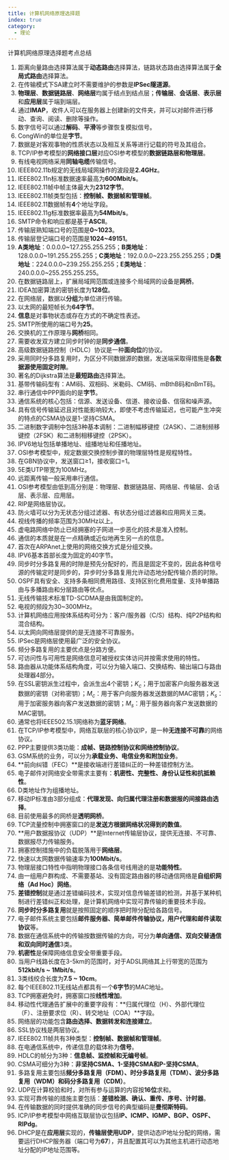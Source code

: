 ```yaml
---
title: 计算机网络原理选择题
index: true
category:
  - 理论
---
```


计算机网络原理选择题考点总结
<!-- more -->

1. 距离向量路由选择算法属于**动态路由**选择算法，链路状态路由选择算法属于**全局式路由**选择算法。
2. 在传输模式下SA建立时不需要维护的参数是**IPSec隧道源**。
3. **物理层**、**数据链路层**、**网络层**均属于结点到结点层；**传输层**、**会话层**、**表示层**和**应用层**属于端到端层。
4. 通过**IMAP**，收件人可以在服务器上创建新的文件夹，并可以对邮件进行移动、查询、阅读、删除等操作。
5. 数字信号可以通过**解码**、**平滑**等步骤恢复模拟信号。
6. CongWin的单位是**字节**。
7. 数据是对客观事物的性质状态以及相互关系等进行记载的符号及其组合。
8. TCP/IP参考模型的**网络接口层**对应OSI参考模型的**数据链路层和物理层**。
9. 有线电视网络采用**同轴电缆**传输信号。
10. IEEE802.11b规定的无线局域网操作的波段是**2.4GHz**。
11. IEEE802.11n标准数据速率最高为**600Mbit/s**。
12. IEEE802.11帧中帧主体最大为**2312字节**。
13. IEEE802.11帧类型包括：**控制帧、数据帧和管理帧**。
14. IEEE802.11数据帧有**4**个地址字段。
15. IEEE802.11g标准数据率最高为**54Mbit/s**。
16. SMTP命令和响应都是基于**ASCII**。
17. 传输层熟知端口号的范围是**0\~1023**。
18. 传输层登记端口号的范围是**1024\~49151**。
19. **A类地址**：0.0.0.0\~127.255.255.255；**B类地址**：128.0.0.0\~191.255.255.255；**C类地址**：192.0.0.0\~223.255.255.255；**D类地址**：224.0.0.0\~239.255.255.255；**E类地址**：240.0.0.0\~255.255.255.255。
20. 在数据链路层上，扩展局域网范围或连接多个局域网的设备是**网桥**。
21. IDEA加密算法的密钥长度为**128位**。
22. 在网络层，数据以**分组**为单位进行传输。
23. 以太网的最短帧长为**64字节**。
24. **信息**是对事物状态或存在方式的不确定性表述。
25. SMTP所使用的端口号为**25**。
26. 交换机的工作原理与**网桥**相同。
27. 需要收发双方建立同步时钟的是**同步通信**。
28. 高级数据链路控制（HDLC）协议是一种**面向位**的协议。
29. 采用同时分多路复用时，为区分不同数据源的数据，发送端采取得措施是**各数据源使用固定时隙**。
30. 著名的Dijkstra算法是**最短路由**选择算法。
31. 基带传输码型有：AMI码、双相码、米勒码、CMI码、mBthB码和nBmT码。
32. 串行通信中PPP面向的是**字节**。
33. 通信系统的核心包括：信源、发送设备、信道、接收设备、信宿和噪声源。
34. 具有信号传输延迟且对性能影响较大，即使不考虑传输延迟，也可能产生冲突的特点的CSMA协议是1-坚持CSMA。
35. 二进制数字调制中包括3种基本调制：二进制幅移键控（2ASK）、二进制频移键控（2FSK）和二进制相移键控（2PSK）。
36. IPV6地址包括单播地址、组播地址和任播地址。
37. OSI参考模型中，规定数据交换控制步骤的物理层特性是规程特性。
38. 在GBN协议中，发送窗口≥1，接收窗口=1。
39. 5E类UTP带宽为100MHz。
40. 远距离传输一般采用串行通信。
41. OSI参考模型由低到高分别是：物理层、数据链路层、网络层、传输层、会话层、表示层、应用层。
42. RIP是网络层协议。
43. 防火墙可以分为无状态分组过滤器、有状态分组过滤器和应用网关三类。
44. 视线传播的频率范围为30MHz以上。
45. 虚电路网络中防止已经拥塞的子网进一步恶化的技术是准入控制。
46. 通信的本质就是在一点精确或近似地再生另一点的信息。
47. 首次在ARPAnet上使用的网络交换方式是分组交换。
48. IPV6基本首部长度为固定的40字节。
49. 同步时分多路复用的时隙是预先分配好的，而且是固定不变的，因此各种信号源的传输定时是同步的，异步时分多路复用允许动态地分配传输介质的时隙。
50. OSPF具有安全、支持多条相同费用路径、支持区别化费用度量、支持单播路由与多播路由和分层路由等优点。
51. 无线传输技术标准TD-SCDMA是由我国制定的。
52. 电视的频段为30~300MHz。
53. 计算机网络应用按体系结构可分为：客户/服务器（C/S）结构、纯P2P结构和混合结构。
54. 以太网向网络层提供的是无连接不可靠服务。
55. IPSec是网络层使用最广泛的安全协议。
56. 频分多路复用的主要优点是分路方便。
57. 可访问性与可用性是网络信息可被授权实体访问并按需求使用的特性。
58. 路由器从功能体系结构角度，可以分为输入端口、交换结构、输出端口与路由处理器4部分。
59. 在SSL密钥派生过程中，会派生出4个密钥；$K_c$；用于加密客户向服务器发送数据的密钥（对称密钥）；$M_c$：用于客户向服务器发送数据的MAC密钥；$K_s$：用于加密服务器向客户发送数据的密钥；$M_s$：用于服务器向客户发送数据的MAC密钥。
60. 通常也将IEEE502.15.1网络称为**蓝牙网络**。
61. 在TCP/IP参考模型中，网络互联层的核心协议IP，是一种**无连接不可靠**的网络协议。
62. PPP主要提供3类功能：**成帧、链路控制协议和网络控制协议**。
63. GSM系统的业务，可以分为**承载业务、电信业务和附加业务**。
64. **前向纠错（FEC）**是接收端进行差错纠正的一种差错控制方法。
65. 电子邮件对网络安全带需求主要有：**机密性、完整性、身份认证性和抗抵赖性**。
66. D类地址作为组播地址。
67. 移动IP标准由3部分组成：**代理发现、向归属代理注册和数据报的间接路由选择**。
68. 目前使用最多的网桥是**透明网桥**。
69. TCP流量控制中拥塞窗口的是**发送方根据网络状况得到的数值**。
70. **用户数据报协议（UDP）**是Internet传输层协议，提供无连接、不可靠、数据报尽力传输服务。
71. 拥塞控制措施中的负载脱落用于**网络层**。
72. 快速以太网数据传输速率为**100Mbit/s**。
73. 物理层接口特性中指明物理接口各条信号线用途的是**功能特性**。
74. 由一组用户群构成、不需要基站、没有固定路由器的移动通信网络是**自组织网络（Ad Hoc）网络**。
75. **差错控制**就是通过差错编码技术，实现对信息传输差错的检测，并基于某种机制进行差错纠正和处理，是计算机网络中实现可靠传输的重要技术手段。
76. **同步时分多路复用**就是按照固定的顺序把时隙分配给各路信号。
77. 电子邮件系统主要包括**邮件服务器、简单邮件传输协议，用户代理和邮件读取协议**等。
78. 数据在通信系统中的传输按数据传输的方向，可分为**单向通信、双向交替通信和双向同时通信**3类。
79. **机密性**是保障网络信息安全带重要手段。
80. 当用户线路长度在3-5km的范围时，对于ADSL网络其上行带宽的范围为**512kbit/s ~ 1Mbit/s**。
81. 3类线绞合长度为**7.5 ~ 10cm**。
82. 每个IEEE802.11无线站点都具有一个**6字节**的MAC地址。
83. TCP拥塞避免时，拥塞窗口按**线性增加**。
84. 移动性代理通告扩展中的重要字段有：**归属代理位（H）、外部代理位（F）、注册要求位（R）、转交地址（COA）**字段。
85. 网络层的功能包含**路由选择、数据转发和连接建立**。
86. SSL协议栈是两层协议。
87. IEEE802.11帧共有3种类型：**控制帧、数据帧和管理帧**。
88. 在电通信系统中，传递信息的载体称为**信号**。
89. HDLC的帧分为3种：**信息帧、监控帧和无编号帧**。
90. CSMA可细分为3种：**非坚持CSMA、1-坚持CSMA和P-坚持CSMA**。
91. 多路复用主要包括**频分多路复用（FDM）、时分多路复用（TDM）、波分多路复用（WDM）和码分多路复用（CDM）**。
92. UDP在计算校验和时，对所有参与运算的内容按**16位**求和。
93. 实现可靠传输的措施主要包括：**差错检测、确认、重传、序号、计时器**。
94. 在传输数据的同时提供准确的同步信号的典型编码是**曼彻斯特码**。
95. ICP/IP参考模型中网络互联层协议包括**IP、ICMP、IGMP、BGP、OSPF、RIPdg**。
96. DHCP是在**应用层**实现的，**传输层使用UDP**，提供动态IP地址分配的网络，需要运行DHCP服务器（端口号为**67**），并且配置其可以为其他主机进行动态地址分配的IP地址范围等。